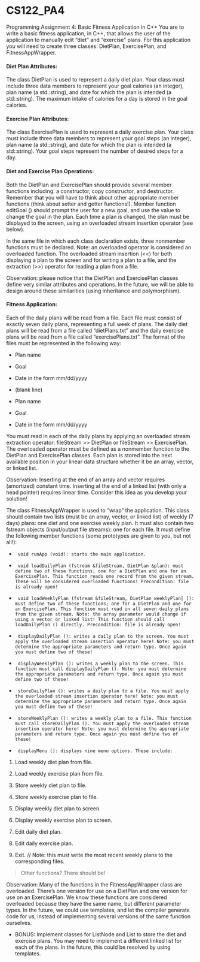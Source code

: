 # CS122_PA4
Programming Assignment 4: Basic Fitness Application in C++
You are to write a basic fitness application, in C++, that allows the user of the application to manually edit “diet” and “exercise” plans. For this application you will need to create three classes: DietPlan, ExercisePlan, and FitnessAppWrapper.

 
 

#### Diet Plan Attributes:

The class DietPlan is used to represent a daily diet plan. Your class must include three data members to represent your goal calories (an integer), plan name (a std::string), and date for which the plan is intended (a std::string). The maximum intake of calories for a day is stored in the goal calories.


#### Exercise Plan Attributes:

The class ExercisePlan is used to represent a daily exercise plan. Your class must include three data members to represent your goal steps (an integer), plan name (a std::string), and date for which the plan is intended (a std::string). Your goal steps represent the number of desired steps for a day.


#### Diet and Exercise Plan Operations:

Both the DietPlan and ExercisePlan should provide several member functions including: a constructor, copy constructor, and destructor. Remember that you will have to think about other appropriate member functions (think about setter and getter functions!). Member function editGoal () should prompt the user for a new goal, and use the value to change the goal in the plan. Each time a plan is changed, the plan must be displayed to the screen, using an overloaded stream insertion operator (see below).

In the same file in which each class declaration exists, three nonmember functions must be declared. Note: an overloaded operator is considered an overloaded function. The overloaded stream insertion (<<) for both displaying a plan to the screen and for writing a plan to a file, and the extraction (>>) operator for reading a plan from a file.

Observation: please notice that the DietPlan and ExercisePlan classes define very similar attributes and operations. In the future, we will be able to design around these similarities (using inheritance and polymorphism).


#### Fitness Application:

Each of the daily plans will be read from a file. Each file must consist of exactly seven daily plans, representing a full week of plans. The daily diet plans will be read from a file called “dietPlans.txt” and the daily exercise plans will be read from a file called “exercisePlans.txt”. The format of the files must be represented in the following way:

- Plan name

- Goal

- Date in the form mm/dd/yyyy

- (blank line)

- Plan name

- Goal

- Date in the form mm/dd/yyyy


You must read in each of the daily plans by applying an overloaded stream extraction operator: fileStream >> DietPlan or fileStream >> ExercisePlan. The overloaded operator must be defined as a nonmember function to the DietPlan and ExercisePlan classes. Each plan is stored into the next available position in your linear data structure whether it be an array, vector, or linked list.

Observation: Inserting at the end of an array and vector requires (amortized) constant time. Inserting at the end of a linked list (with only a head pointer) requires linear time. Consider this idea as you develop your solution!

The class FitnessAppWrapper is used to “wrap” the application. This class should contain two lists (must be an array, vector, or linked list) of weekly (7 days) plans: one diet and one exercise weekly plan. It must also contain two fstream objects (input/output file streams): one for each file. It must define the following member functions (some prototypes are given to you, but not all!):

-      void runApp (void): starts the main application.

 

-      void loadDailyPlan (fstream &fileStream, DietPlan &plan): must define two of these functions; one for a DietPlan and one for an ExercisePlan. This function reads one record from the given stream. These will be considered overloaded functions! Precondition: file is already open!

 

-      void loadWeeklyPlan (fstream &fileStream, DietPlan weeklyPlan[ ]): must define two of these functions; one for a DietPlan and one for an ExercisePlan. This function must read in all seven daily plans from the given stream. Note: the array parameter would change if using a vector or linked list! This function should call loadDailyPlan () directly. Precondition: file is already open!

 

-      displayDailyPlan (): writes a daily plan to the screen. You must apply the overloaded stream insertion operator here! Note: you must determine the appropriate parameters and return type. Once again you must define two of these!

 

-      displayWeeklyPlan (): writes a weekly plan to the screen. This function must call displayDailyPlan (). Note: you must determine the appropriate parameters and return type. Once again you must define two of these!

 

-      storeDailyPlan (): writes a daily plan to a file. You must apply the overloaded stream insertion operator here! Note: you must determine the appropriate parameters and return type. Once again you must define two of these!

 

-      storeWeeklyPlan (): writes a weekly plan to a file. This function must call storeDailyPlan (). You must apply the overloaded stream insertion operator here! Note: you must determine the appropriate parameters and return type. Once again you must define two of these!

 

-      displayMenu (): displays nine menu options. These include:

1.    Load weekly diet plan from file.

2.    Load weekly exercise plan from file.

3.    Store weekly diet plan to file.

4.    Store weekly exercise plan to file.

5.    Display weekly diet plan to screen.

6.    Display weekly exercise plan to screen.

7.    Edit daily diet plan.

8.    Edit daily exercise plan.

9.    Exit.   // Note: this must write the most recent weekly plans to the corresponding files.

> Other functions? There should be!



Observation: Many of the functions in the FitnessAppWrapper class are overloaded. There’s one version for use on a DietPlan and one version for use on an ExercisePlan. We know these functions are considered overloaded because they have the same name, but different parameter types. In the future, we could use templates, and let the compiler generate code for us, instead of implementing several versions of the same function ourselves.

* BONUS:
Implement classes for ListNode and List to store the diet and exercise plans. You may need to implement a different linked list for each of the plans. In the future, this could be resolved by using templates.
